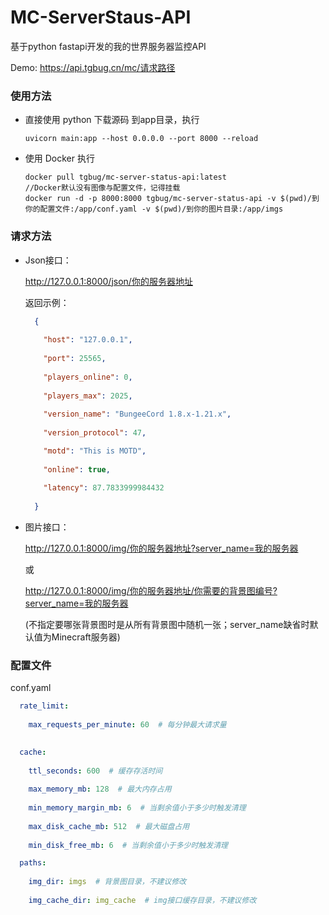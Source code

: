 # MC-ServerStaus-API
基于python fastapi开发的我的世界服务器监控API

Demo: https://api.tgbug.cn/mc/请求路径

### 使用方法
- 直接使用 python
  下载源码
  到app目录，执行
  ```shell
  uvicorn main:app --host 0.0.0.0 --port 8000 --reload
  ```
- 使用 Docker
  执行
  ```shell
  docker pull tgbug/mc-server-status-api:latest
  //Docker默认没有图像与配置文件，记得挂载
  docker run -d -p 8000:8000 tgbug/mc-server-status-api -v $(pwd)/到你的配置文件:/app/conf.yaml -v $(pwd)/到你的图片目录:/app/imgs
  ```
  
### 请求方法
- Json接口：
  
  http://127.0.0.1:8000/json/你的服务器地址
  
  返回示例：
  
  ```json
    {
    
      "host": "127.0.0.1",
    
      "port": 25565,
    
      "players_online": 0,
    
      "players_max": 2025,
    
      "version_name": "BungeeCord 1.8.x-1.21.x",
     
      "version_protocol": 47,
  
      "motd": "This is MOTD",
    
      "online": true,
    
      "latency": 87.7833999984432
      
    }
  ```
  
- 图片接口：
  
  http://127.0.0.1:8000/img/你的服务器地址?server_name=我的服务器
  
  或
  
  http://127.0.0.1:8000/img/你的服务器地址/你需要的背景图编号?server_name=我的服务器
  
  (不指定要哪张背景图时是从所有背景图中随机一张；server_name缺省时默认值为Minecraft服务器)

### 配置文件
conf.yaml
```yaml
  rate_limit:
  
    max_requests_per_minute: 60  # 每分钟最大请求量
    

  cache:
  
    ttl_seconds: 600  # 缓存存活时间
    
    max_memory_mb: 128  # 最大内存占用
    
    min_memory_margin_mb: 6  # 当剩余值小于多少时触发清理
    
    max_disk_cache_mb: 512  # 最大磁盘占用
    
    min_disk_free_mb: 6  # 当剩余值小于多少时触发清理

  paths:
  
    img_dir: imgs  # 背景图目录，不建议修改
    
    img_cache_dir: img_cache  # img接口缓存目录，不建议修改
```
